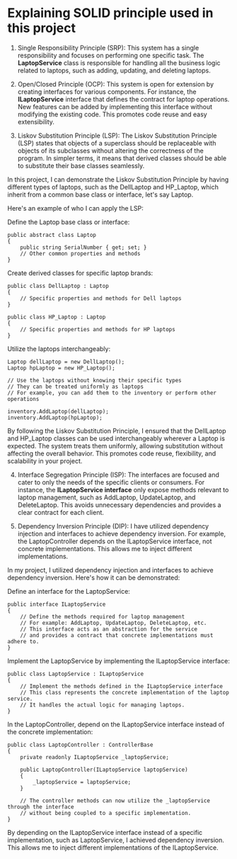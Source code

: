 
# Explaining SOLID principle used in this project

1. Single Responsibility Principle (SRP):
This system has a single responsibility and focuses on performing one specific task. 
The **LaptopService** class is responsible for handling all the business logic related to laptops, such as adding, updating, and deleting laptops.

2. Open/Closed Principle (OCP):
This system is open for extension by creating interfaces for various components. For instance, the **ILaptopService** interface that defines the contract for laptop operations. New features can be added by implementing this interface without modifying the existing code. This promotes code reuse and easy extensibility.

3. Liskov Substitution Principle (LSP):
 The Liskov Substitution Principle (LSP) states that objects of a superclass should be replaceable with objects of its subclasses without altering the correctness of the program. In simpler terms, it means that derived classes should be able to substitute their base classes seamlessly.
 
 In this project, I can demonstrate the Liskov Substitution Principle by having different types of laptops, such as the DellLaptop and HP_Laptop, which inherit from a common base class or interface, let's say Laptop.

Here's an example of who I can apply the LSP:

Define the Laptop base class or interface:
```
public abstract class Laptop
{
    public string SerialNumber { get; set; }
    // Other common properties and methods
}
```
Create derived classes for specific laptop brands:
```
public class DellLaptop : Laptop
{
    // Specific properties and methods for Dell laptops
}

public class HP_Laptop : Laptop
{
    // Specific properties and methods for HP laptops
}
```

Utilize the laptops interchangeably:
```
Laptop dellLaptop = new DellLaptop();
Laptop hpLaptop = new HP_Laptop();

// Use the laptops without knowing their specific types
// They can be treated uniformly as laptops
// For example, you can add them to the inventory or perform other operations

inventory.AddLaptop(dellLaptop);
inventory.AddLaptop(hpLaptop);
```

By following the Liskov Substitution Principle, I ensured that the DellLaptop and HP_Laptop classes can be used interchangeably wherever a Laptop is expected. The system treats them uniformly, allowing substitution without affecting the overall behavior. This promotes code reuse, flexibility, and scalability in your project.

4. Interface Segregation Principle (ISP):
The interfaces are focused and cater to only the needs of the specific clients or consumers. For instance, the **ILaptopService interface** only expose methods relevant to laptop management, such as AddLaptop, UpdateLaptop, and DeleteLaptop. This avoids unnecessary dependencies and provides a clear contract for each client.

5. Dependency Inversion Principle (DIP):
I have utilized dependency injection and interfaces to achieve dependency inversion. For example, the LaptopController depends on the ILaptopService interface, not concrete implementations. This allows me to inject different implementations.

In my project, I utilized dependency injection and interfaces to achieve dependency inversion. Here's how it can be demonstrated:

Define an interface for the LaptopService:
```
public interface ILaptopService
{
    // Define the methods required for laptop management
    // For example: AddLaptop, UpdateLaptop, DeleteLaptop, etc.
    // This interface acts as an abstraction for the service
    // and provides a contract that concrete implementations must adhere to.
}
```

Implement the LaptopService by implementing the ILaptopService interface:
```
public class LaptopService : ILaptopService
{
    // Implement the methods defined in the ILaptopService interface
    // This class represents the concrete implementation of the laptop service.
    // It handles the actual logic for managing laptops.
}
```

In the LaptopController, depend on the ILaptopService interface instead of the concrete implementation:
```
public class LaptopController : ControllerBase
{
    private readonly ILaptopService _laptopService;

    public LaptopController(ILaptopService laptopService)
    {
        _laptopService = laptopService;
    }

    // The controller methods can now utilize the _laptopService through the interface
    // without being coupled to a specific implementation.
}
```

By depending on the ILaptopService interface instead of a specific implementation, such as LaptopService, I achieved dependency inversion. This allows me to inject different implementations of the ILaptopService.
